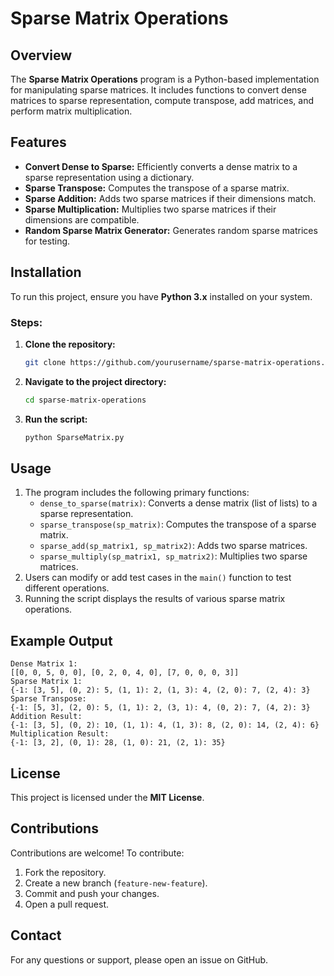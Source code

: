 # Sparse Matrix Operations

## Overview
The **Sparse Matrix Operations** program is a Python-based implementation for manipulating sparse matrices. It includes functions to convert dense matrices to sparse representation, compute transpose, add matrices, and perform matrix multiplication.

## Features
- **Convert Dense to Sparse:** Efficiently converts a dense matrix to a sparse representation using a dictionary.
- **Sparse Transpose:** Computes the transpose of a sparse matrix.
- **Sparse Addition:** Adds two sparse matrices if their dimensions match.
- **Sparse Multiplication:** Multiplies two sparse matrices if their dimensions are compatible.
- **Random Sparse Matrix Generator:** Generates random sparse matrices for testing.

## Installation
To run this project, ensure you have **Python 3.x** installed on your system.

### Steps:
1. **Clone the repository:**
   ```bash
   git clone https://github.com/yourusername/sparse-matrix-operations.git
   ```
2. **Navigate to the project directory:**
   ```bash
   cd sparse-matrix-operations
   ```
3. **Run the script:**
   ```bash
   python SparseMatrix.py
   ```

## Usage
1. The program includes the following primary functions:
   - `dense_to_sparse(matrix)`: Converts a dense matrix (list of lists) to a sparse representation.
   - `sparse_transpose(sp_matrix)`: Computes the transpose of a sparse matrix.
   - `sparse_add(sp_matrix1, sp_matrix2)`: Adds two sparse matrices.
   - `sparse_multiply(sp_matrix1, sp_matrix2)`: Multiplies two sparse matrices.
2. Users can modify or add test cases in the `main()` function to test different operations.
3. Running the script displays the results of various sparse matrix operations.

## Example Output
```
Dense Matrix 1:
[[0, 0, 5, 0, 0], [0, 2, 0, 4, 0], [7, 0, 0, 0, 3]]
Sparse Matrix 1:
{-1: [3, 5], (0, 2): 5, (1, 1): 2, (1, 3): 4, (2, 0): 7, (2, 4): 3}
Sparse Transpose:
{-1: [5, 3], (2, 0): 5, (1, 1): 2, (3, 1): 4, (0, 2): 7, (4, 2): 3}
Addition Result:
{-1: [3, 5], (0, 2): 10, (1, 1): 4, (1, 3): 8, (2, 0): 14, (2, 4): 6}
Multiplication Result:
{-1: [3, 2], (0, 1): 28, (1, 0): 21, (2, 1): 35}
```

## License
This project is licensed under the **MIT License**.

## Contributions
Contributions are welcome! To contribute:
1. Fork the repository.
2. Create a new branch (`feature-new-feature`).
3. Commit and push your changes.
4. Open a pull request.

## Contact
For any questions or support, please open an issue on GitHub.

